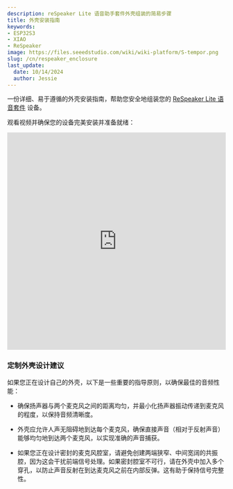```yaml
---
description: reSpeaker Lite 语音助手套件外壳组装的简易步骤
title: 外壳安装指南
keywords:
- ESP32S3
- XIAO
- ReSpeaker
image: https://files.seeedstudio.com/wiki/wiki-platform/S-tempor.png
slug: /cn/respeaker_enclosure
last_update:
  date: 10/14/2024
  author: Jessie
---
```



一份详细、易于遵循的外壳安装指南，帮助您安全地组装您的 [ReSpeaker Lite 语音套件](https://www.seeedstudio.com/ReSpeaker-Lite-Voice-Assistant-Kit-Full-Kit-of-2-Mic-Array-pre-soldered-XIAO-ESP32S3-Mono-Enclosed-Speaker-and-Enclosure.html) 设备。

观看视频并确保您的设备完美安装并准备就绪：


<iframe width="100%" height="500" src="https://www.youtube.com/embed/tTrhbSSWpeg" frameborder="0" allow="accelerometer; autoplay; clipboard-write; encrypted-media; gyroscope; picture-in-picture" allowfullscreen></iframe>


### 定制外壳设计建议

如果您正在设计自己的外壳，以下是一些重要的指导原则，以确保最佳的音频性能：

* 确保扬声器与两个麦克风之间的距离均匀，并最小化扬声器振动传递到麦克风的程度，以保持音频清晰度。

* 外壳应允许人声无阻碍地到达每个麦克风，确保直接声音（相对于反射声音）能够均匀地到达两个麦克风，以实现准确的声音捕获。

* 如果您正在设计密封的麦克风腔室，请避免创建两端狭窄、中间宽阔的共振腔，因为这会干扰前端信号处理。如果密封腔室不可行，请在外壳中加入多个穿孔，以防止声音反射在到达麦克风之前在内部反弹。这有助于保持信号完整性。